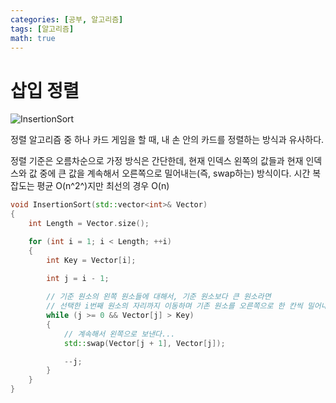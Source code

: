 ```yaml
---
categories: [공부, 알고리즘]
tags: [알고리즘]
math: true
---
```

# 삽입 정렬
![InsertionSort](https://github.com/Time-of/Time-of.github.io/assets/83389425/35cd78ce-291d-48ce-ac9d-dc447134ce1d)

정렬 알고리즘 중 하나
카드 게임을 할 때, 내 손 안의 카드를 정렬하는 방식과 유사하다.

정렬 기준은 오름차순으로 가정
방식은 간단한데, 현재 인덱스 왼쪽의 값들과 현재 인덱스와 값 중에 큰 값을 계속해서 오른쪽으로 밀어내는(즉, swap하는) 방식이다.
시간 복잡도는 평균 O(n^2^)지만 최선의 경우 O(n)

```cpp
void InsertionSort(std::vector<int>& Vector)
{
	int Length = Vector.size();

	for (int i = 1; i < Length; ++i)
	{
		int Key = Vector[i];
		
		int j = i - 1;

		// 기준 원소의 왼쪽 원소들에 대해서, 기준 원소보다 큰 원소라면
		// 선택한 i번째 원소의 자리까지 이동하며 기존 원소를 오른쪽으로 한 칸씩 밀어내는 것
		while (j >= 0 && Vector[j] > Key)
		{
			// 계속해서 왼쪽으로 보낸다...
			std::swap(Vector[j + 1], Vector[j]);

			--j;
		}
	}
}
```

